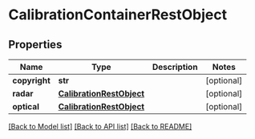# CalibrationContainerRestObject

## Properties
Name | Type | Description | Notes
------------ | ------------- | ------------- | -------------
**copyright** | **str** |  | [optional] 
**radar** | [**CalibrationRestObject**](CalibrationRestObject.md) |  | [optional] 
**optical** | [**CalibrationRestObject**](CalibrationRestObject.md) |  | [optional] 

[[Back to Model list]](../README.md#documentation-for-models) [[Back to API list]](../README.md#documentation-for-api-endpoints) [[Back to README]](../README.md)

